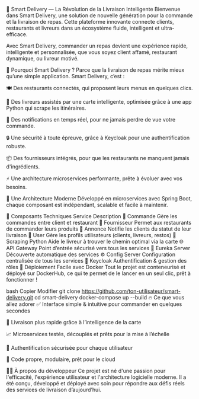 🚀 Smart Delivery — La Révolution de la Livraison Intelligente
Bienvenue dans Smart Delivery, une solution de nouvelle génération pour la commande et la livraison de repas. Cette plateforme innovante connecte clients, restaurants et livreurs dans un écosystème fluide, intelligent et ultra-efficace.

Avec Smart Delivery, commander un repas devient une expérience rapide, intelligente et personnalisée, que vous soyez client affamé, restaurant dynamique, ou livreur motivé.

🌟 Pourquoi Smart Delivery ?
Parce que la livraison de repas mérite mieux qu’une simple application.
Smart Delivery, c’est :

🍽️ Des restaurants connectés, qui proposent leurs menus en quelques clics.

🚴 Des livreurs assistés par une carte intelligente, optimisée grâce à une app Python qui scrape les itinéraires.

🔔 Des notifications en temps réel, pour ne jamais perdre de vue votre commande.

🔒 Une sécurité à toute épreuve, grâce à Keycloak pour une authentification robuste.

📦 Des fournisseurs intégrés, pour que les restaurants ne manquent jamais d'ingrédients.

⚡ Une architecture microservices performante, prête à évoluer avec vos besoins.

🧠 Une Architecture Moderne
Développé en microservices avec Spring Boot, chaque composant est indépendant, scalable et facile à maintenir.

🔧 Composants Techniques
Service	Description
🛒 Commande	Gère les commandes entre client et restaurant
🍴 Fournisseur	Permet aux restaurants de commander leurs produits
📢 Annonce	Notifie les clients du statut de leur livraison
🧍 User	Gère les profils utilisateurs (clients, livreurs, restos)
🧭 Scraping Python	Aide le livreur à trouver le chemin optimal via la carte
🌐 API Gateway	Point d’entrée sécurisé vers tous les services
🧭 Eureka Server	Découverte automatique des services
⚙️ Config Server	Configuration centralisée de tous les services
🔐 Keycloak	Authentification & gestion des rôles
🐳 Déploiement Facile avec Docker
Tout le projet est conteneurisé et déployé sur DockerHub, ce qui te permet de le lancer en un seul clic, prêt à fonctionner !

bash
Copier
Modifier
git clone https://github.com/ton-utilisateur/smart-delivery.git
cd smart-delivery
docker-compose up --build
🔥 Ce que vous allez adorer
✅ Interface simple & intuitive pour commander en quelques secondes

🧠 Livraison plus rapide grâce à l’intelligence de la carte

📈 Microservices testés, découplés et prêts pour la mise à l’échelle

🔐 Authentification sécurisée pour chaque utilisateur

🚀 Code propre, modulaire, prêt pour le cloud

👨‍💻 À propos du développeur
Ce projet est né d'une passion pour l'efficacité, l'expérience utilisateur et l'architecture logicielle moderne. Il a été conçu, développé et déployé avec soin pour répondre aux défis réels des services de livraison d’aujourd’hui.
